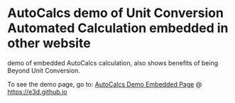 # AutoCalcs demo of Unit Conversion Automated Calculation embedded in other website
demo of embedded AutoCalcs calculation, also shows benefits of being Beyond Unit Conversion.

To see the demo page, go to:
[AutoCalcs Demo Embedded Page](https://e3d.github.io) @ https://e3d.github.io
